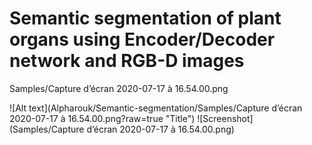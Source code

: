# Semantic segmentation of plant organs using Encoder/Decoder network and RGB-D images



Samples/Capture d’écran 2020-07-17 à 16.54.00.png


![Alt text](Alpharouk/Semantic-segmentation/Samples/Capture d’écran 2020-07-17 à 16.54.00.png?raw=true "Title")
![Screenshot](Samples/Capture d’écran 2020-07-17 à 16.54.00.png)
